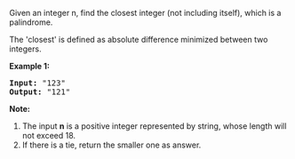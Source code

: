 <p>Given an integer n, find the closest integer (not including itself), which is a palindrome. </p>

<p>The 'closest' is defined as absolute difference minimized between two integers.</p>

<p><b>Example 1:</b><br />
<pre>
<b>Input:</b> "123"
<b>Output:</b> "121"
</pre>
</p>

<p><b>Note:</b><br>
<ol>
<li>The input <b>n</b> is a positive integer represented by string, whose length will not exceed 18.</li>
<li>If there is a tie, return the smaller one as answer.</li>
</ol>
</p>